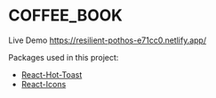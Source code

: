 # COFFEE_BOOK

Live Demo https://resilient-pothos-e71cc0.netlify.app/

Packages used in this project:

- [React-Hot-Toast](https://react-hot-toast.com/)
- [React-Icons](https://react-icons.github.io/react-icons/)
